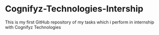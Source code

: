 # Cognifyz-Technologies-Intership
This is my first GitHub repository of my tasks which i perform in internship with Cognifyz Technologies 
